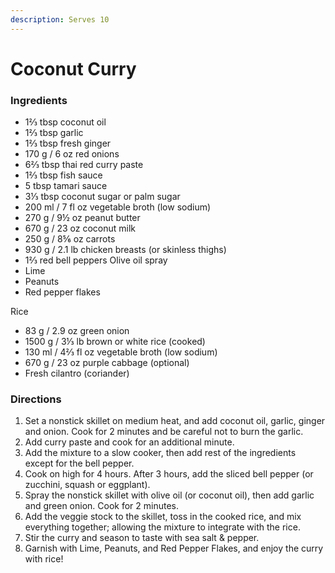 ```yaml
---
description: Serves 10
---
```


# Coconut Curry

### Ingredients

* 1⅔ tbsp coconut oil 
* 1⅔ tbsp garlic 
* 1⅔ tbsp fresh ginger 
* 170 g / 6 oz red onions 
* 6⅔ tbsp thai red curry paste 
* 1⅔ tbsp fish sauce
*  5 tbsp tamari sauce 
* 3⅓ tbsp coconut sugar or palm sugar 
* 200 ml / 7 fl oz vegetable broth \(low sodium\) 
* 270 g / 9½ oz peanut butter 
* 670 g / 23 oz coconut milk 
* 250 g / 8⅚ oz carrots 
* 930 g / 2.1 lb chicken breasts \(or skinless thighs\) 
* 1⅔ red bell peppers Olive oil spray
* Lime 
* Peanuts
* Red pepper flakes 

Rice
* 83 g / 2.9 oz green onion 
* 1500 g / 3⅓ lb brown or white rice \(cooked\) 
* 130 ml / 4⅔ fl oz vegetable broth \(low sodium\) 
* 670 g / 23 oz purple cabbage \(optional\) 
* Fresh cilantro \(coriander\) 
 


### Directions

1. Set a nonstick skillet on medium heat, and add coconut oil, garlic, ginger and onion. Cook for 2 minutes and be careful not to burn the garlic.
2. Add curry paste and cook for an additional minute.
3. Add the mixture to a slow cooker, then add rest of the ingredients except for the bell pepper.
4. Cook on high for 4 hours. After 3 hours, add the sliced bell pepper \(or zucchini, squash or eggplant\).
5. Spray the nonstick skillet with olive oil \(or coconut oil\), then add garlic and green onion. Cook for 2 minutes.
6. Add the veggie stock to the skillet, toss in the cooked rice, and mix everything together; allowing the mixture to integrate with the rice.
7. Stir the curry and season to taste with sea salt & pepper.
8. Garnish with Lime, Peanuts, and Red Pepper Flakes, and enjoy the curry with rice!

